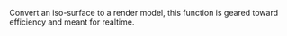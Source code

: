 Convert an iso-surface to a render model, this function is geared toward efficiency and meant for realtime.
